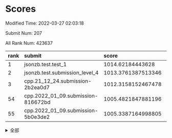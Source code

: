 # Scores

Modified Time: 2022-03-27 02:03:18

Submit Num: 207

All Rank Num: 423637

| rank |               submit               |       score        |       sigma        | pk_num |
| :--- | :--------------------------------- | :----------------- | :----------------- | :----- |
| 1    | jsonzb.test.test_1                 | 1014.62184443628   | 0.8362386130147421 | 8182   |
| 2    | jsonzb.test.submission_level_4     | 1013.3761387513346 | 0.809227416750819  | 8187   |
| 3    | cpp.21_12_24.submission-2b2ea0d7   | 1012.3158152467478 | 0.8011370243981119 | 8189   |
| 54   | cpp.2022_01_09.submission-816672bd | 1005.4821847881196 | 0.7225238926711269 | 8187   |
| 55   | cpp.2022_01_09.submission-5b0e3de2 | 1005.3387164998805 | 0.7281711709473526 | 8184   |


<details>
<summary>全部</summary>

| rank |                 submit                 |       score        |       sigma        | pk_num |
| :--- | :------------------------------------- | :----------------- | :----------------- | :----- |
| 1    | jsonzb.test.test_1                     | 1014.62184443628   | 0.8362386130147421 | 8182   |
| 2    | jsonzb.test.submission_level_4         | 1013.3761387513346 | 0.809227416750819  | 8187   |
| 3    | cpp.21_12_24.submission-2b2ea0d7       | 1012.3158152467478 | 0.8011370243981119 | 8189   |
| 4    | gobigger.level_3.submission_level_3_48 | 1011.8759990429526 | 0.8014984722537485 | 8189   |
| 5    | gobigger.level_3.submission_level_3_30 | 1011.6472078172467 | 0.7898967347312515 | 8180   |
| 6    | gobigger.level_3.submission_level_3_26 | 1011.6314576342777 | 0.7657954776274744 | 8184   |
| 7    | gobigger.level_3.submission_level_3_2  | 1011.5408517974549 | 0.7894989732715978 | 8178   |
| 8    | gobigger.level_3.submission_level_3_5  | 1011.4008605214431 | 0.7611568603001443 | 8187   |
| 9    | gobigger.level_3.submission_level_3_21 | 1011.365734582673  | 0.767472473282507  | 8189   |
| 10   | gobigger.level_3.submission_level_3_39 | 1011.3199352998338 | 0.7559230114618438 | 8186   |
| 11   | gobigger.level_3.submission_level_3_31 | 1010.7344712561375 | 0.7778667688923594 | 8185   |
| 12   | gobigger.level_3.submission_level_3_35 | 1010.6124548746625 | 0.7634647703012241 | 8189   |
| 13   | gobigger.level_3.submission_level_3_29 | 1010.5991822892465 | 0.7613131326269522 | 8188   |
| 14   | gobigger.level_3.submission_level_3_11 | 1010.5871952237673 | 0.7659855262725801 | 8188   |
| 15   | gobigger.level_3.submission_level_3_6  | 1010.5788909150474 | 0.7695454522271774 | 8189   |
| 16   | gobigger.level_3.submission_level_3_25 | 1010.5192771086981 | 0.7745187693473955 | 8188   |
| 17   | gobigger.level_3.submission_level_3_43 | 1010.4940643085714 | 0.7635051785461732 | 8187   |
| 18   | gobigger.level_3.submission_level_3_13 | 1010.3595096741935 | 0.7525925307137301 | 8186   |
| 19   | gobigger.level_3.submission_level_3_27 | 1010.2981855563125 | 0.7695587743750207 | 8187   |
| 20   | gobigger.level_3.submission_level_3_19 | 1010.2452715167329 | 0.7591321238376209 | 8185   |
| 21   | gobigger.level_3.submission_level_3_42 | 1010.2427238134538 | 0.7884731950756816 | 8181   |
| 22   | gobigger.level_3.submission_level_3_33 | 1010.2229419176275 | 0.7987866685971662 | 8188   |
| 23   | gobigger.level_3.submission_level_3_18 | 1010.2199603265402 | 0.740811489421583  | 8186   |
| 24   | gobigger.level_3.submission_level_3_15 | 1010.1887149295839 | 0.7793312431289198 | 8189   |
| 25   | gobigger.level_3.submission_level_3_8  | 1010.1303032903924 | 0.7603348452832592 | 8187   |
| 26   | gobigger.level_3.submission_level_3_38 | 1010.050039993061  | 0.7707905579824702 | 8189   |
| 27   | gobigger.level_3.submission_level_3_37 | 1009.9435670089506 | 0.7629995788654429 | 8190   |
| 28   | gobigger.level_3.submission_level_3_0  | 1009.9312175365981 | 0.7646927190437902 | 8185   |
| 29   | gobigger.level_3.submission_level_3_40 | 1009.8820551939677 | 0.7537355025757451 | 8190   |
| 30   | gobigger.level_3.submission_level_3_32 | 1009.828324813576  | 0.7604053708778686 | 8183   |
| 31   | gobigger.level_3.submission_level_3_16 | 1009.7660947845172 | 0.7451739150436562 | 8185   |
| 32   | gobigger.level_3.submission_level_3_12 | 1009.721173343659  | 0.7560045343190691 | 8187   |
| 33   | gobigger.level_3.submission_level_3_45 | 1009.5789229375522 | 0.7568184796930975 | 8182   |
| 34   | gobigger.level_3.submission_level_3_4  | 1009.5751547007297 | 0.7581099366295297 | 8186   |
| 35   | gobigger.level_3.submission_level_3_1  | 1009.4973261773757 | 0.7750127053885918 | 8185   |
| 36   | gobigger.level_3.submission_level_3_49 | 1009.4970772101304 | 0.7800614662888578 | 8188   |
| 37   | gobigger.level_3.submission_level_3_10 | 1009.489499720129  | 0.7586585690353518 | 8186   |
| 38   | gobigger.level_3.submission_level_3_3  | 1009.361696294838  | 0.7432046725658586 | 8191   |
| 39   | gobigger.level_3.submission_level_3_22 | 1009.25875706283   | 0.7728981757395429 | 8182   |
| 40   | gobigger.level_3.submission_level_3_17 | 1009.2516008106204 | 0.7485662514422456 | 8183   |
| 41   | gobigger.level_3.submission_level_3_20 | 1009.2462902641323 | 0.7528549656051153 | 8188   |
| 42   | gobigger.level_3.submission_level_3_36 | 1009.2405801129493 | 0.735386122602543  | 8188   |
| 43   | gobigger.level_3.submission_level_3_14 | 1009.1457491620422 | 0.757709768739253  | 8184   |
| 44   | gobigger.level_3.submission_level_3_7  | 1009.0141961502959 | 0.7423347057357617 | 8192   |
| 45   | gobigger.level_3.submission_level_3_46 | 1008.933713805946  | 0.7394051191828854 | 8184   |
| 46   | gobigger.level_3.submission_level_3_9  | 1008.9179705843441 | 0.7436457508019629 | 8182   |
| 47   | gobigger.level_3.submission_level_3_47 | 1008.8732007190305 | 0.7512580805660606 | 8187   |
| 48   | gobigger.level_3.submission_level_3_24 | 1008.8135663806793 | 0.7640280279740359 | 8189   |
| 49   | gobigger.level_3.submission_level_3_44 | 1008.788836269919  | 0.7520722395602577 | 8184   |
| 50   | gobigger.level_3.submission_level_3_34 | 1008.781352283085  | 0.7451018429844496 | 8183   |
| 51   | gobigger.level_3.submission_level_3_41 | 1008.7517496889412 | 0.7641650067159576 | 8187   |
| 52   | gobigger.level_3.submission_level_3_23 | 1008.6697574890726 | 0.7446126737560859 | 8192   |
| 53   | gobigger.level_3.submission_level_3_28 | 1008.4090442819878 | 0.7290273863943091 | 8187   |
| 54   | cpp.2022_01_09.submission-816672bd     | 1005.4821847881196 | 0.7225238926711269 | 8187   |
| 55   | cpp.2022_01_09.submission-5b0e3de2     | 1005.3387164998805 | 0.7281711709473526 | 8184   |
| 56   | gobigger.level_1.submission_level_1_28 | 1004.9839509977503 | 0.7305125584640211 | 8191   |
| 57   | gobigger.level_1.submission_level_1_1  | 1004.9048055258953 | 0.7122325144272393 | 8184   |
| 58   | gobigger.level_1.submission_level_1_8  | 1004.5828871720488 | 0.7234578921911999 | 8185   |
| 59   | gobigger.level_1.submission_level_1_7  | 1004.4685456832847 | 0.7209768338403524 | 8188   |
| 60   | gobigger.level_1.submission_level_1_27 | 1004.3892110998239 | 0.7163302179276219 | 8182   |
| 61   | gobigger.level_1.submission_level_1_49 | 1004.2477271469405 | 0.7222045112363699 | 8184   |
| 62   | gobigger.level_1.submission_level_1_3  | 1004.1073708192004 | 0.7197397870422408 | 8188   |
| 63   | gobigger.level_1.submission_level_1_32 | 1004.0738109364586 | 0.7086140792674013 | 8188   |
| 64   | gobigger.level_1.submission_level_1_48 | 1004.0663946629224 | 0.7158398849331928 | 8190   |
| 65   | gobigger.level_1.submission_level_1_35 | 1004.0223575523738 | 0.7215788982659538 | 8189   |
| 66   | gobigger.level_1.submission_level_1_34 | 1003.857108616678  | 0.7181728839768688 | 8186   |
| 67   | gobigger.level_1.submission_level_1_19 | 1003.7955428702088 | 0.7127367056659192 | 8187   |
| 68   | gobigger.level_1.submission_level_1_42 | 1003.7322917464089 | 0.7233722188608335 | 8187   |
| 69   | gobigger.level_1.submission_level_1_41 | 1003.6995542420478 | 0.7093326415971658 | 8187   |
| 70   | gobigger.level_1.submission_level_1_14 | 1003.6687241723455 | 0.7127128763738325 | 8184   |
| 71   | gobigger.level_1.submission_level_1_18 | 1003.6666455876355 | 0.7136577209812563 | 8181   |
| 72   | gobigger.level_1.submission_level_1_20 | 1003.6514069023724 | 0.7192685597343521 | 8187   |
| 73   | gobigger.level_1.submission_level_1_21 | 1003.5815826406057 | 0.7232829608131025 | 8189   |
| 74   | gobigger.level_1.submission_level_1_13 | 1003.5705527440444 | 0.7163744946056078 | 8187   |
| 75   | gobigger.level_1.submission_level_1_24 | 1003.438753812968  | 0.708284304733369  | 8189   |
| 76   | gobigger.level_1.submission_level_1_43 | 1003.3855253990757 | 0.7152904250729384 | 8182   |
| 77   | gobigger.level_1.submission_level_1_2  | 1003.3794764757469 | 0.7298588371692466 | 8187   |
| 78   | gobigger.level_1.submission_level_1_33 | 1003.2945353300631 | 0.7146468075980966 | 8183   |
| 79   | gobigger.level_1.submission_level_1_40 | 1003.274837830791  | 0.7227875141473012 | 8188   |
| 80   | gobigger.level_1.submission_level_1_15 | 1003.2742198706692 | 0.7233312502111966 | 8190   |
| 81   | gobigger.level_1.submission_level_1_47 | 1003.240239330523  | 0.7031012893665947 | 8190   |
| 82   | gobigger.level_1.submission_level_1_22 | 1003.2259220623828 | 0.7173070253202518 | 8181   |
| 83   | gobigger.level_1.submission_level_1_0  | 1003.1978651951157 | 0.7103874899992486 | 8186   |
| 84   | gobigger.level_1.submission_level_1_4  | 1003.1946334133017 | 0.710125296982251  | 8185   |
| 85   | gobigger.level_1.submission_level_1_30 | 1003.1672030714076 | 0.7128004612447707 | 8188   |
| 86   | gobigger.level_1.submission_level_1_5  | 1003.0210880982929 | 0.7203889483482027 | 8184   |
| 87   | gobigger.level_1.submission_level_1_29 | 1002.9698096484481 | 0.7070176151145338 | 8191   |
| 88   | gobigger.level_1.submission_level_1_37 | 1002.8887594624574 | 0.7167509795974294 | 8184   |
| 89   | gobigger.level_1.submission_level_1_31 | 1002.8438911587938 | 0.7150523544638372 | 8185   |
| 90   | gobigger.level_1.submission_level_1_10 | 1002.7864368271704 | 0.7160714173443614 | 8185   |
| 91   | gobigger.level_1.submission_level_1_9  | 1002.7020629491009 | 0.7140066002312339 | 8186   |
| 92   | gobigger.level_1.submission_level_1_38 | 1002.6865158969388 | 0.7119400734301781 | 8186   |
| 93   | gobigger.level_1.submission_level_1_25 | 1002.6413603377597 | 0.7150944504644281 | 8187   |
| 94   | gobigger.level_1.submission_level_1_23 | 1002.6396415935862 | 0.7129669160847637 | 8185   |
| 95   | gobigger.level_1.submission_level_1_26 | 1002.6190122582229 | 0.709394474256673  | 8188   |
| 96   | gobigger.level_1.submission_level_1_6  | 1002.5732202188658 | 0.7019369714255994 | 8184   |
| 97   | gobigger.level_1.submission_level_1_17 | 1002.5197317487196 | 0.7140268405563057 | 8183   |
| 98   | gobigger.level_1.submission_level_1_36 | 1002.4919928071557 | 0.7190465649749437 | 8181   |
| 99   | gobigger.level_1.submission_level_1_46 | 1002.3112167666659 | 0.7217488552994138 | 8182   |
| 100  | gobigger.level_1.submission_level_1_44 | 1002.3079606496201 | 0.7093069111119691 | 8186   |
| 101  | gobigger.level_1.submission_level_1_11 | 1002.155068246543  | 0.7118602196922568 | 8184   |
| 102  | gobigger.level_1.submission_level_1_45 | 1002.0750447775524 | 0.7240272032736174 | 8192   |
| 103  | gobigger.level_1.submission_level_1_12 | 1002.0557937639509 | 0.7211245057076814 | 8189   |
| 104  | gobigger.level_1.submission_level_1_39 | 1001.9947632810762 | 0.7071350373862412 | 8177   |
| 105  | gobigger.level_1.submission_level_1_16 | 1001.0772153010995 | 0.712700283855483  | 8187   |
| 106  | gobigger.random.submission_random_20   | 997.7248366335253  | 0.7105058362487224 | 8182   |
| 107  | gobigger.random.submission_random_19   | 997.4187316967998  | 0.7017323873622512 | 8181   |
| 108  | gobigger.random.submission_random_48   | 997.1020999817831  | 0.7028730622124444 | 8189   |
| 109  | gobigger.random.submission_random_27   | 997.101682984677   | 0.7058539850081595 | 8188   |
| 110  | gobigger.random.submission_random_2    | 997.0833196373648  | 0.7121003732286707 | 8188   |
| 111  | gobigger.random.submission_random_29   | 996.92043939164    | 0.704353972139665  | 8187   |
| 112  | gobigger.random.submission_random_11   | 996.8685642988722  | 0.7105091711291582 | 8186   |
| 113  | gobigger.random.submission_random_5    | 996.8332926883795  | 0.6979915738732588 | 8179   |
| 114  | gobigger.random.submission_random_28   | 996.71605062759    | 0.7118392971585421 | 8187   |
| 115  | gobigger.random.submission_random_41   | 996.6539402506098  | 0.7081845205400318 | 8197   |
| 116  | gobigger.random.submission_random_10   | 996.6375100461262  | 0.7043654611426129 | 8178   |
| 117  | gobigger.random.submission_random_30   | 996.5023612519894  | 0.7081429302849147 | 8187   |
| 118  | gobigger.random.submission_random_18   | 996.4894619657199  | 0.7129042277079104 | 8186   |
| 119  | gobigger.random.submission_random_26   | 996.4738396350648  | 0.6926520850464315 | 8189   |
| 120  | gobigger.random.submission_random_7    | 996.4593867976611  | 0.7110614278453266 | 8184   |
| 121  | gobigger.random.submission_random_13   | 996.439218118777   | 0.7026734474930373 | 8186   |
| 122  | gobigger.random.submission_random_45   | 996.4062495314157  | 0.7041429117686168 | 8187   |
| 123  | gobigger.random.submission_random_15   | 996.3406930564432  | 0.7145869583634629 | 8187   |
| 124  | gobigger.random.submission_random_43   | 996.3130777431564  | 0.7372068115390675 | 8185   |
| 125  | gobigger.random.submission_random_42   | 996.2971958451217  | 0.7103438493856701 | 8189   |
| 126  | gobigger.random.submission_random_38   | 996.2804237282521  | 0.7148681329232266 | 8186   |
| 127  | gobigger.random.submission_random_24   | 996.2432628890209  | 0.7023499226164637 | 8182   |
| 128  | gobigger.random.submission_random_16   | 996.2362736045636  | 0.7095665801480369 | 8186   |
| 129  | gobigger.random.submission_random_40   | 996.2194748222283  | 0.7054402369083796 | 8183   |
| 130  | gobigger.random.submission_random_34   | 996.1848518476314  | 0.7049822598697378 | 8186   |
| 131  | gobigger.random.submission_random_44   | 996.1341162852291  | 0.7052000397589058 | 8191   |
| 132  | gobigger.random.submission_random_35   | 996.0851386014075  | 0.7047717287817266 | 8188   |
| 133  | gobigger.random.submission_random_6    | 996.0292975301986  | 0.7158444710760999 | 8185   |
| 134  | gobigger.random.submission_random_17   | 995.944933319911   | 0.7128909015263257 | 8185   |
| 135  | gobigger.random.submission_random_31   | 995.9264627624573  | 0.7211031534532465 | 8184   |
| 136  | gobigger.random.submission_random_4    | 995.7565029238391  | 0.6962772892159447 | 8189   |
| 137  | gobigger.random.submission_random_21   | 995.6640981511889  | 0.7134662727154303 | 8187   |
| 138  | gobigger.random.submission_random_47   | 995.6107374845867  | 0.7121855991025376 | 8184   |
| 139  | gobigger.random.submission_random_36   | 995.57837178402    | 0.697725508847313  | 8188   |
| 140  | gobigger.random.submission_random_37   | 995.5611696530972  | 0.7151168392676382 | 8188   |
| 141  | gobigger.random.submission_random_14   | 995.4175716287624  | 0.71495315386219   | 8186   |
| 142  | gobigger.random.submission_random_12   | 995.4071160475879  | 0.7047718455809008 | 8185   |
| 143  | gobigger.random.submission_random_39   | 995.3670471697337  | 0.7063852873050195 | 8185   |
| 144  | gobigger.random.submission_random_33   | 995.2964289854931  | 0.7226134576728611 | 8185   |
| 145  | gobigger.random.submission_random_9    | 995.2843004052497  | 0.7094813205116322 | 8186   |
| 146  | gobigger.random.submission_random_8    | 995.1890346173718  | 0.7093848150639966 | 8187   |
| 147  | gobigger.random.submission_random_49   | 995.0495099911558  | 0.728313881874582  | 8187   |
| 148  | gobigger.random.submission_random_23   | 995.0284339802619  | 0.7083782174081988 | 8187   |
| 149  | gobigger.random.submission_random_1    | 994.8438232140237  | 0.7067037886520079 | 8188   |
| 150  | gobigger.random.submission_random_3    | 994.7249108997169  | 0.7196426434905473 | 8188   |
| 151  | gobigger.random.submission_random_46   | 994.6529725220872  | 0.7042926172113507 | 8188   |
| 152  | gobigger.random.submission_random_25   | 994.6411492742064  | 0.7292813343036003 | 8194   |
| 153  | gobigger.random.submission_random_0    | 994.4297802297807  | 0.7097497613442292 | 8185   |
| 154  | gobigger.random.submission_random_32   | 994.426158607316   | 0.7279417931397194 | 8187   |
| 155  | gobigger.random.submission_random_22   | 994.1183974740895  | 0.7161731379016203 | 8184   |
| 156  | gobigger.level_2.submission_level_2_18 | 994.0587520733457  | 0.7362290214638635 | 8189   |
| 157  | gobigger.level_2.submission_level_2_15 | 993.995962800676   | 0.7354498152242787 | 8187   |
| 158  | gobigger.level_2.submission_level_2_41 | 993.9625363319686  | 0.7282430816572096 | 8182   |
| 159  | gobigger.level_2.submission_level_2_43 | 993.4642406091579  | 0.7500217282541346 | 8185   |
| 160  | gobigger.level_2.submission_level_2_38 | 993.3613914446262  | 0.7275778759394005 | 8186   |
| 161  | gobigger.level_2.submission_level_2_1  | 993.3567375559294  | 0.7287338828646087 | 8188   |
| 162  | gobigger.level_2.submission_level_2_29 | 993.2894221531324  | 0.7444150505904423 | 8186   |
| 163  | gobigger.level_2.submission_level_2_32 | 993.2470634288479  | 0.7521071313077369 | 8181   |
| 164  | gobigger.level_2.submission_level_2_12 | 993.2085273082464  | 0.7461936539103248 | 8186   |
| 165  | gobigger.level_2.submission_level_2_47 | 993.1081423664175  | 0.7412967551007512 | 8189   |
| 166  | gobigger.level_2.submission_level_2_17 | 993.0480575050586  | 0.7462480566380749 | 8187   |
| 167  | gobigger.level_2.submission_level_2_4  | 992.9952370269525  | 0.7513535371319524 | 8186   |
| 168  | gobigger.level_2.submission_level_2_30 | 992.9731202149284  | 0.7365761647826975 | 8189   |
| 169  | gobigger.level_2.submission_level_2_22 | 992.9339768701577  | 0.7318587989078402 | 8191   |
| 170  | gobigger.level_2.submission_level_2_5  | 992.8768965730945  | 0.7522629655191959 | 8188   |
| 171  | gobigger.level_2.submission_level_2_25 | 992.839940279494   | 0.7424603264189531 | 8190   |
| 172  | gobigger.level_2.submission_level_2_33 | 992.8274953708403  | 0.746062388449108  | 8187   |
| 173  | gobigger.level_2.submission_level_2_27 | 992.8066577761064  | 0.7411111926140015 | 8188   |
| 174  | gobigger.level_2.submission_level_2_10 | 992.592028506247   | 0.726844562284869  | 8185   |
| 175  | gobigger.level_2.submission_level_2_19 | 992.5753432161655  | 0.7474869052978774 | 8186   |
| 176  | gobigger.level_2.submission_level_2_20 | 992.4633606508041  | 0.7416610121048939 | 8187   |
| 177  | gobigger.level_2.submission_level_2_9  | 992.4346834972953  | 0.7361232469870108 | 8186   |
| 178  | gobigger.level_2.submission_level_2_14 | 992.3656133460061  | 0.7554348518842388 | 8185   |
| 179  | gobigger.level_2.submission_level_2_8  | 992.3641382808767  | 0.7579886036866574 | 8183   |
| 180  | gobigger.level_2.submission_level_2_37 | 992.178860569597   | 0.7450686022066786 | 8183   |
| 181  | gobigger.level_2.submission_level_2_23 | 992.1737174881808  | 0.733731030761633  | 8188   |
| 182  | gobigger.level_2.submission_level_2_26 | 992.1638363349034  | 0.7367358497112608 | 8188   |
| 183  | gobigger.level_2.submission_level_2_3  | 992.1592122264605  | 0.7557113648573192 | 8180   |
| 184  | gobigger.level_2.submission_level_2_28 | 992.1166236712133  | 0.731050886950742  | 8190   |
| 185  | gobigger.level_2.submission_level_2_11 | 991.992091651994   | 0.7609397844672342 | 8189   |
| 186  | gobigger.level_2.submission_level_2_48 | 991.8090826259186  | 0.7298501563069998 | 8184   |
| 187  | gobigger.level_2.submission_level_2_49 | 991.7611358536907  | 0.7457623536203527 | 8187   |
| 188  | gobigger.level_2.submission_level_2_40 | 991.6347802268704  | 0.7285957992330511 | 8185   |
| 189  | gobigger.level_2.submission_level_2_36 | 991.5346841496174  | 0.7297293499060524 | 8188   |
| 190  | gobigger.level_2.submission_level_2_45 | 991.4511003117258  | 0.7636874770141202 | 8184   |
| 191  | gobigger.level_2.submission_level_2_24 | 991.4303148212812  | 0.747232818850808  | 8189   |
| 192  | gobigger.level_2.submission_level_2_42 | 991.4174857662161  | 0.7396806967722266 | 8181   |
| 193  | gobigger.level_2.submission_level_2_0  | 991.4048700802136  | 0.7454099727968001 | 8186   |
| 194  | gobigger.level_2.submission_level_2_13 | 991.3734631385237  | 0.7596480013789512 | 8186   |
| 195  | gobigger.level_2.submission_level_2_31 | 991.3656660434785  | 0.7510147710436479 | 8185   |
| 196  | gobigger.level_2.submission_level_2_44 | 991.3444636891248  | 0.7501718717618228 | 8187   |
| 197  | gobigger.level_2.submission_level_2_35 | 991.3330241112501  | 0.7512749576415668 | 8184   |
| 198  | gobigger.level_2.submission_level_2_2  | 991.2929507767127  | 0.756168987729113  | 8187   |
| 199  | gobigger.level_2.submission_level_2_6  | 991.2645115619621  | 0.7444500465001102 | 8191   |
| 200  | gobigger.level_2.submission_level_2_46 | 991.2245423060638  | 0.7527034777135312 | 8185   |
| 201  | gobigger.level_2.submission_level_2_39 | 991.2016376690991  | 0.7455879027664305 | 8183   |
| 202  | gobigger.level_2.submission_level_2_16 | 990.7855771505103  | 0.7574768614964144 | 8193   |
| 203  | gobigger.level_2.submission_level_2_7  | 990.7587657039597  | 0.7774130857149424 | 8188   |
| 204  | gobigger.level_2.submission_level_2_34 | 990.7106123655587  | 0.7778327684464916 | 8187   |
| 205  | gobigger.level_2.submission_level_2_21 | 990.0153254821532  | 0.7890715924013817 | 8182   |
| 206  | gobigger.none.submission_none_0        | 977.6788411011821  | 1.2884525879387327 | 8188   |
| 207  | gobigger.none.submission_none_1        | 976.8468736715704  | 1.4465135050207445 | 8187   |

</details>